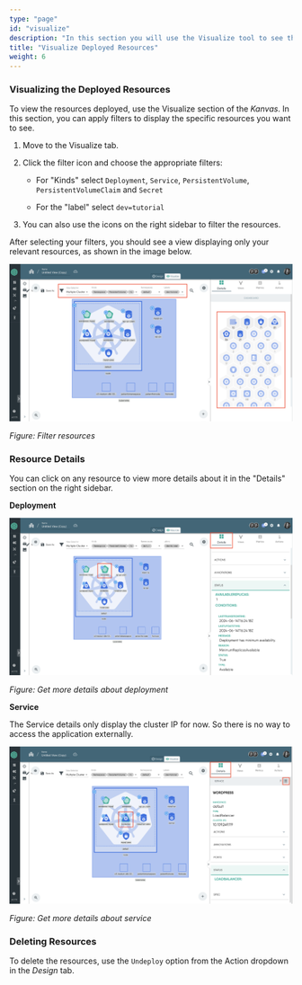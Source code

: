 ```yaml
---
type: "page"
id: "visualize"
description: "In this section you will use the Visualize tool to see the resources in the cluster"
title: "Visualize Deployed Resources"
weight: 6
---
```


### Visualizing the Deployed Resources

To view the resources deployed, use the Visualize section of the _Kanvas_. In this section, you can apply filters to display the specific resources you want to see.

1. Move to the Visualize tab.
2. Click the filter icon and choose the appropriate filters:

   - For "Kinds" select `Deployment`, `Service`, `PersistentVolume`, `PersistentVolumeClaim` and `Secret`

   - For the "label" select `dev=tutorial`

3. You can also use the icons on the right sidebar to filter the resources.

After selecting your filters, you should see a view displaying only your relevant resources, as shown in the image below.

![wp19](wp19.png)

_Figure: Filter resources_

### Resource Details

You can click on any resource to view more details about it in the "Details" section on the right sidebar.

**Deployment**

![wp23](wp23.png)

_Figure: Get more details about deployment_

**Service**

The Service details only display the cluster IP for now. So there is no way to access the application externally.

![wp20](wp20.png)

_Figure: Get more details about service_

### Deleting Resources

To delete the resources, use the `Undeploy` option from the Action dropdown in the _Design_ tab.

